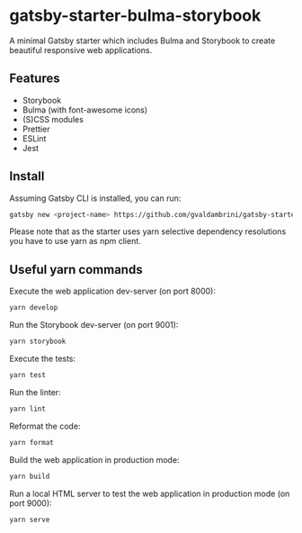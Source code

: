 # gatsby-starter-bulma-storybook

A minimal Gatsby starter which includes Bulma and Storybook to create beautiful responsive web applications.

## Features

* Storybook
* Bulma (with font-awesome icons)
* (S)CSS modules
* Prettier
* ESLint
* Jest

## Install

Assuming Gatsby CLI is installed, you can run:

```sh
gatsby new <project-name> https://github.com/gvaldambrini/gatsby-starter-bulma-storybook
```

Please note that as the starter uses yarn selective dependency resolutions you have to use yarn as npm client.

## Useful yarn commands

Execute the web application dev-server (on port 8000):

```sh
yarn develop
```

Run the Storybook dev-server (on port 9001):

```sh
yarn storybook
```

Execute the tests:

```sh
yarn test
```

Run the linter:

```sh
yarn lint
```

Reformat the code:

```sh
yarn format
```

Build the web application in production mode:

```sh
yarn build
```

Run a local HTML server to test the web application in production mode (on port 9000):

```sh
yarn serve
```
